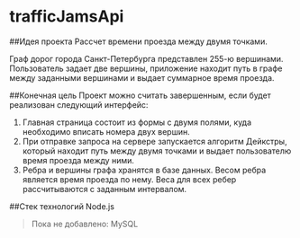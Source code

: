 # trafficJamsApi

##Идея проекта
Рассчет времени проезда между двумя точками.

Граф дорог города Санкт-Петербурга представлен 255-ю вершинами. 
Пользователь задает две вершины, приложение находит путь в графе между заданными вершинами и выдает суммарное время проезда.

##Конечная цель
Проект можно считать завершенным, если будет реализован следующий интерфейс:
1) Главная страница состоит из формы с двумя полями, куда необходимо вписать номера двух вершин.
2) При отправке запроса на сервере запускается алгоритм Дейкстры, который находит путь между двумя точками и выдает пользователю время проезда между ними.
3) Ребра и вершины графа хранятся в базе данных. Весом ребра является время проезда по нему. Веса для всех ребер рассчитываются с заданным интервалом.

##Стек технологий
Node.js

>Пока не добавлено:
>MySQL
